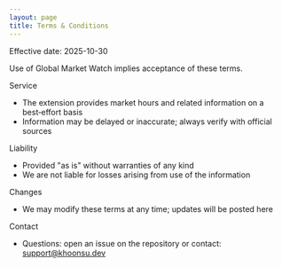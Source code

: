 ```yaml
---
layout: page
title: Terms & Conditions
---
```


Effective date: 2025-10-30

Use of Global Market Watch implies acceptance of these terms.

Service
- The extension provides market hours and related information on a best‑effort basis
- Information may be delayed or inaccurate; always verify with official sources

Liability
- Provided "as is" without warranties of any kind
- We are not liable for losses arising from use of the information

Changes
- We may modify these terms at any time; updates will be posted here

Contact
- Questions: open an issue on the repository or contact: support@khoonsu.dev
